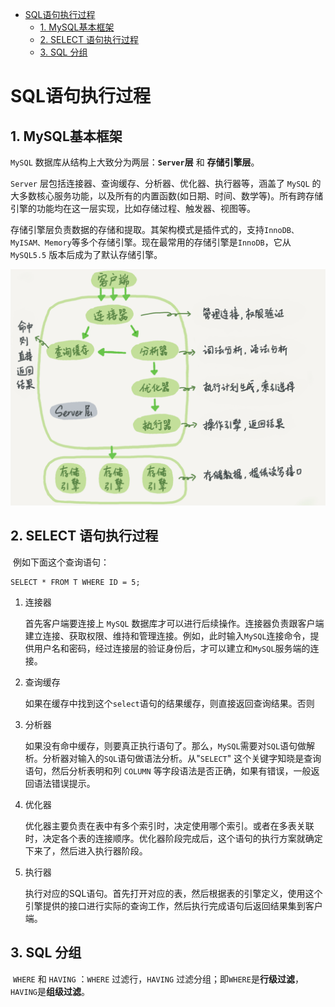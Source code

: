 - [SQL语句执行过程](#sql语句执行过程)
  - [1. MySQL基本框架](#1-mysql基本框架)
  - [2. SELECT 语句执行过程](#2-select-语句执行过程)
  - [3. SQL 分组](#3-sql-分组)

# SQL语句执行过程

## 1. MySQL基本框架

`MySQL` 数据库从结构上大致分为两层：**`Server`层** 和 **存储引擎层**。

`Server` 层包括连接器、查询缓存、分析器、优化器、执行器等，涵盖了 `MySQL` 的大多数核心服务功能，以及所有的内置函数(如日期、时间、数学等)。所有跨存储引擎的功能均在这一层实现，比如存储过程、触发器、视图等。

存储引擎层负责数据的存储和提取。其架构模式是插件式的，支持`InnoDB、MyISAM、Memory`等多个存储引擎。现在最常用的存储引擎是`InnoDB`，它从`MySQL5.5` 版本后成为了默认存储引擎。

![mysql逻辑架构](./pictures/sql.png)



## 2. SELECT 语句执行过程

​	例如下面这个查询语句：

```mysql
SELECT * FROM T WHERE ID = 5;	
```

 1.    连接器

       首先客户端要连接上 `MySQL` 数据库才可以进行后续操作。连接器负责跟客户端建立连接、获取权限、维持和管理连接。例如，此时输入`MySQL`连接命令，提供用户名和密码，经过连接层的验证身份后，才可以建立和`MySQL`服务端的连接。

 2.    查询缓存

       如果在缓存中找到这个`select`语句的结果缓存，则直接返回查询结果。否则

 3.    分析器

       如果没有命中缓存，则要真正执行语句了。那么，`MySQL`需要对`SQL`语句做解析。分析器对输入的`SQL`语句做语法分析。从"`SELECT`" 这个关键字知晓是查询语句，然后分析表明和列 `COLUMN` 等字段语法是否正确，如果有错误，一般返回语法错误提示。

 4.    优化器

       优化器主要负责在表中有多个索引时，决定使用哪个索引。或者在多表关联时，决定各个表的连接顺序。优化器阶段完成后，这个语句的执行方案就确定下来了，然后进入执行器阶段。

 5.    执行器

       执行对应的SQL语句。首先打开对应的表，然后根据表的引擎定义，使用这个引擎提供的接口进行实际的查询工作，然后执行完成语句后返回结果集到客户端。

## 3. SQL 分组

​	`WHERE` 和 `HAVING` ：`WHERE` 过滤行，`HAVING` 过滤分组；即`WHERE`是**行级过滤**，`HAVING`是**组级过滤**。

